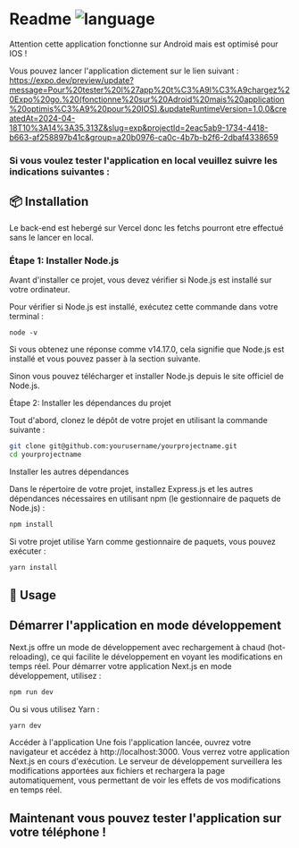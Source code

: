 

# Readme ![language](https://img.shields.io/badge/language-javascript-blue.svg)

Attention cette application fonctionne sur Android mais est optimisé pour IOS !

Vous pouvez lancer l'application dictement sur le lien suivant : 
https://expo.dev/preview/update?message=Pour%20tester%20l%27app%20t%C3%A9l%C3%A9chargez%20Expo%20go.%20(fonctionne%20sur%20Adroid%20mais%20application%20optimis%C3%A9%20pour%20IOS).&updateRuntimeVersion=1.0.0&createdAt=2024-04-18T10%3A14%3A35.313Z&slug=exp&projectId=2eac5ab9-1734-4418-b663-af258897b41c&group=a20b0976-ca0c-4b7b-b2f6-2dbaf4338659

### Si vous voulez tester l'application en local veuillez suivre les indications suivantes : 


## :package: Installation

Le back-end est hebergé sur Vercel donc les fetchs pourront etre effectué sans le lancer en local. 

### Étape 1: Installer Node.js


Avant d'installer ce projet, vous devez vérifier si Node.js est installé sur votre ordinateur.

Pour vérifier si Node.js est installé, exécutez cette commande dans votre terminal :


```
node -v
```

Si vous obtenez une réponse comme v14.17.0, cela signifie que Node.js est installé et vous pouvez passer à la section suivante.

Sinon vous pouvez télécharger et installer Node.js depuis le site officiel de Node.js.

Étape 2: Installer les dépendances du projet


Tout d'abord, clonez le dépôt de votre projet en utilisant la commande suivante :

```sh
git clone git@github.com:yourusername/yourprojectname.git
cd yourprojectname
```

Installer les autres dépendances

Dans le répertoire de votre projet, installez Express.js et les autres dépendances nécessaires en utilisant npm (le gestionnaire de paquets de Node.js) :

```sh
npm install
```

Si votre projet utilise Yarn comme gestionnaire de paquets, vous pouvez exécuter :

```sh
yarn install
```


## 🚀 Usage

## Démarrer l'application en mode développement
Next.js offre un mode de développement avec rechargement à chaud (hot-reloading), ce qui facilite le développement en voyant les modifications en temps réel. Pour démarrer votre application Next.js en mode développement, utilisez :

```sh
npm run dev
```

Ou si vous utilisez Yarn :

```sh
yarn dev
```

Accéder à l'application
Une fois l'application lancée, ouvrez votre navigateur et accédez à http://localhost:3000. Vous verrez votre application Next.js en cours d'exécution. Le serveur de développement surveillera les modifications apportées aux fichiers et rechargera la page automatiquement, vous permettant de voir les effets de vos modifications en temps réel.

## Maintenant vous pouvez tester l'application sur votre téléphone ! 





